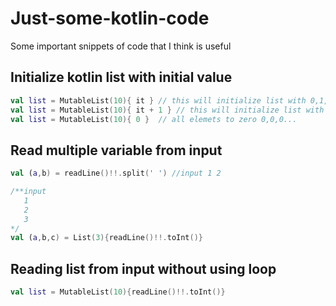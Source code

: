 # Just-some-kotlin-code
Some important snippets of code that I think is useful 

## Initialize kotlin list with initial value
```kotlin
val list = MutableList(10){ it } // this will initialize list with 0,1,2,3...9
val list = MutableList(10){ it + 1 } // this will initialize list with 1,2,3...10
val list = MutableList(10){ 0 }  // all elemets to zero 0,0,0...
```
## Read multiple variable from input
```kotlin
val (a,b) = readLine()!!.split(' ') //input 1 2
```
```kotlin
/**input
   1
   2
   3
*/
val (a,b,c) = List(3){readLine()!!.toInt()}
```
## Reading list from input without using loop
```kotlin
val list = MutableList(10){readLine()!!.toInt()}
```
